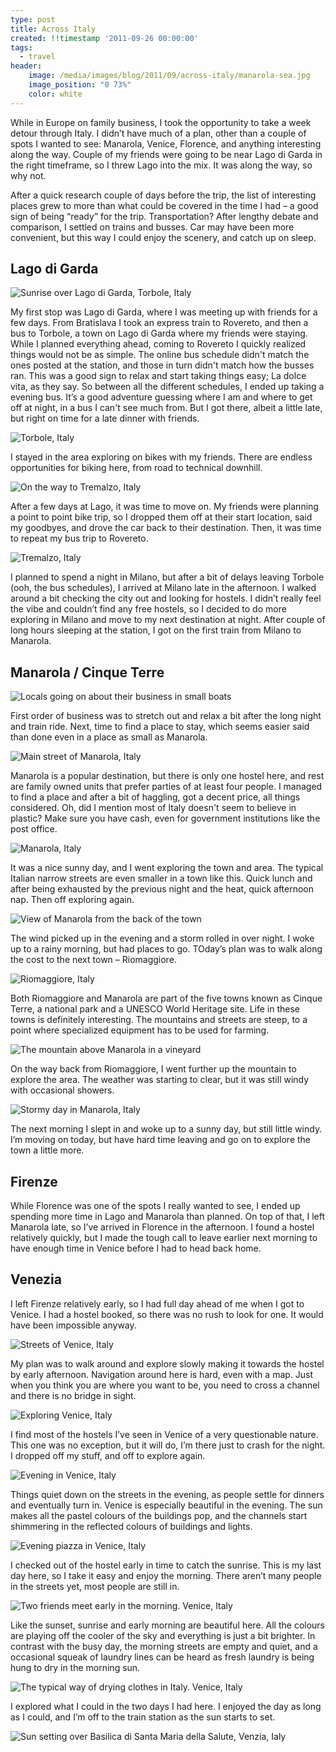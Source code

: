 ```yaml
---
type: post
title: Across Italy
created: !!timestamp '2011-09-26 00:00:00'
tags:
  - travel
header:
    image: /media/images/blog/2011/09/across-italy/manarola-sea.jpg
    image_position: "0 73%"
    color: white
---
```

While in Europe on family business, I took the opportunity to take a week detour through Italy. I didn’t have much of a plan, other than a couple of spots I wanted to see: Manarola, Venice, Florence, and anything interesting along the way. Couple of my friends were going to be near Lago di Garda in the right timeframe, so I threw Lago into the mix. It was along the way, so why not.

After a quick research couple of days before the trip, the list of interesting places grew to more than what could be covered in the time I had – a good sign of being “ready” for the trip. Transportation? After lengthy debate and comparison, I settled on trains and busses. Car may have been more convenient, but this way I could enjoy the scenery, and catch up on sleep.

## Lago di Garda

![Sunrise over Lago di Garda, Torbole, Italy][lago-sunrise]

My first stop was Lago di Garda, where I was meeting up with friends for a few days. From Bratislava I took an express train to Rovereto, and then a bus to Torbole, a town on Lago di Garda where my friends were staying. While I planned everything ahead, coming to Rovereto I quickly realized things would not be as simple. The online bus schedule didn't match the ones posted at the station, and those in turn didn't match how the busses ran. This was a good sign to relax and start taking things easy; La dolce vita, as they say. So between all the different schedules, I ended up taking a evening bus. It’s a good adventure guessing where I am and where to get off at night, in a bus I can't see much from. But I got there, albeit a little late, but right on time for a late dinner with friends.

![Torbole, Italy][lago-torbole]

I stayed in the area exploring on bikes with my friends. There are endless opportunities for biking here, from road to technical downhill.

![On the way to Tremalzo, Italy][lago-tremalzo-views]

After a few days at Lago, it was time to move on. My friends were planning a point to point bike trip, so I dropped them off at their start location, said my goodbyes, and drove the car back to their destination. Then, it was time to repeat my bus trip to Rovereto.

![Tremalzo, Italy][lago-tremalzo]

I planned to spend a night in Milano, but after a bit of delays leaving Torbole (ooh, the bus schedules), I arrived at Milano late in the afternoon. I walked around a bit checking the city out and looking for hostels. I didn’t really feel the vibe and couldn’t find any free hostels, so I decided to do more exploring in Milano and move to my next destination at night. After couple of long hours sleeping at the station, I got on the first train from Milano to Manarola.

## Manarola / Cinque Terre

![Locals going on about their business in small boats][manarola-sea]

First order of business was to stretch out and relax a bit after the long night and train ride. Next, time to find a place to stay, which seems easier said than done even in a place as small as Manarola.

![Main street of Manarola, Italy][manarola-mainstreet]

Manarola is a popular destination, but there is only one hostel here, and rest are family owned units that prefer parties of at least four people. I managed to find a place and after a bit of haggling, got a decent price, all things considered. Oh, did I mention most of Italy doesn't seem to believe in plastic? Make sure you have cash, even for government institutions like the post office.

![Manarola, Italy][manarola]

It was a nice sunny day, and I went exploring the town and area. The typical Italian narrow streets are even smaller in a town like this. Quick lunch and after being exhausted by the previous night and the heat, quick afternoon nap. Then off exploring again.

![View of Manarola from the back of the town][manarola-pano]

The wind picked up in the evening and a storm rolled in over night. I woke up to a rainy morning, but had places to go. TOday’s plan was to walk along the cost to the next town – Riomaggiore.

![Riomaggiore, Italy][manarola-riomaggiore]

Both Riomaggiore and Manarola are part of the five towns known as Cinque Terre, a national park and a UNESCO World Heritage site. Life in these towns is definitely interesting. The mountains and streets are steep, to a point where specialized equipment has to be used for farming.

![The mountain above Manarola in a vineyard][manarola-fields]

On the way back from Riomaggiore, I went further up the mountain to explore the area. The weather was starting to clear, but it was still windy with occasional showers.

![Stormy day in Manarola, Italy][manarola-storm]

The next morning I slept in and woke up to a sunny day, but still little windy. I’m moving on today, but have hard time leaving and go on to explore the town a little more.


## Firenze

While Florence was one of the spots I really wanted to see, I ended up spending more time in Lago and Manarola than planned. On top of that, I left Manarola late, so I’ve arrived in Florence in the afternoon. I found a hostel relatively quickly, but I made the tough call to leave earlier next morning to have enough time in Venice before I had to head back home.

## Venezia

I left Firenze relatively early, so I had full day ahead of me when I got to Venice. I had a hostel booked, so there was no rush to look for one. It would have been impossible anyway.

![Streets of Venice, Italy][venezia-welcome]

My plan was to walk around and explore slowly making it towards the hostel by early afternoon. Navigation around here is hard, even with a map. Just when you think you are where you want to be, you need to cross a channel and there is no bridge in sight.

![Exploring Venice, Italy][venezia-exploring]

I find most of the hostels I’ve seen in Venice of a very questionable nature. This one was no exception, but it will do, I’m there just to crash for the night. I dropped off my stuff, and off to explore again.

![Evening in Venice, Italy][venezia-evening]

Things quiet down on the streets in the evening, as people settle for dinners and eventually turn in. Venice is especially beautiful in the evening. The sun makes all the pastel colours of the buildings pop, and the channels start shimmering in the reflected colours of buildings and lights.

![Evening piazza in Venice, Italy][venezia-evening-piazza]

I checked out of the hostel early in time to catch the sunrise. This is my last day here, so I take it easy and enjoy the morning. There aren’t many people in the streets yet, most people are still in.

![Two friends meet early in the morning. Venice, Italy][venezia-morning]

Like the sunset, sunrise and early morning are beautiful here. All the colours are playing off the cooler of the sky and everything is just a bit brighter. In contrast with the busy day, the morning streets are empty and quiet, and a occasional squeak of laundry lines can be heard as fresh laundry is being hung to dry in the morning sun.

![The typical way of drying clothes in Italy. Venice, Italy][venezia-clothes]

I explored what I could in the two days I had here. I enjoyed the day as long as I could, and I’m off to the train station as the sun starts to set.

![Sun setting over Basilica di Santa Maria della Salute, Venzia, Ialy][venezia-sunset]

[lago-sunrise]: /media/images/blog/2011/09/across-italy/lago-sunrise.jpg
[lago-torbole]: /media/images/blog/2011/09/across-italy/lago-torbole.jpg
[lago-tremalzo-views]: /media/images/blog/2011/09/across-italy/lago-tremalzo2.jpg
[lago-tremalzo]: /media/images/blog/2011/09/across-italy/lago-tremalzo.jpg
[manarola-sea]: /media/images/blog/2011/09/across-italy/manarola-sea.jpg
[manarola]: /media/images/blog/2011/09/across-italy/manarola.jpg
[manarola-mainstreet]: /media/images/blog/2011/09/across-italy/manarola-mainstreet.jpg
[manarola-storm]: /media/images/blog/2011/09/across-italy/manarola-storm.jpg
[manarola-fields]: /media/images/blog/2011/09/across-italy/manarola-fields.jpg
[manarola-riomaggiore]: /media/images/blog/2011/09/across-italy/manarola-riomaggiore.jpg
[manarola-pano]: /media/images/blog/2011/09/across-italy/manarola-pano.jpg
[venezia-welcome]: /media/images/blog/2011/09/across-italy/venezia-welcome.jpg
[venezia-exploring]: /media/images/blog/2011/09/across-italy/venezia-exploring.jpg
[venezia-evening]: /media/images/blog/2011/09/across-italy/venezia-evening.jpg
[venezia-evening-piazza]: /media/images/blog/2011/09/across-italy/venezia-evening-piazza.jpg
[venezia-morning]: /media/images/blog/2011/09/across-italy/venezia-morning.jpg
[venezia-clothes]: /media/images/blog/2011/09/across-italy/venezia-clothes.jpg
[venezia-sunset]: /media/images/blog/2011/09/across-italy/venezia-sunset.jpg

